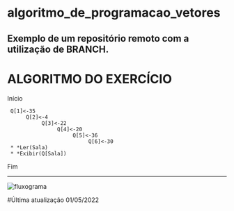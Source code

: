 # algoritmo_de_programacao_vetores
Exemplo de um repositório remoto com a utilização de BRANCH.
------------------------------------------------------
# ALGORITMO DO EXERCÍCIO

Início

     Q[1]<-35
          Q[2]<-4
               Q[3]<-22
                    Q[4]<-20
                         Q[5]<-36
                              Q[6]<-30
     * *Ler(Sala)
     * *Exibir(Q[Sala])

Fim

--------------------------------------------------------

![fluxograma](https://github.com/msc-ohata/algoritmos_de_programacao_250422/blob/main/fluxo1.png)

#Última atualização 01/05/2022
